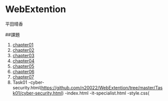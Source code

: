 # WebExtention
平田晴香

##課題
1. [chapter01](https:/chapter01)
2. [chapter02](https:/chapter02)
3. [chapter03](https:/chapter03)
4. [chapter04](https:/master/chapter04)
5. [chapter05](https:/master/chapter05)
6. [chapter06](https:/master/chapter06)
7. [chapter07](https:/master/chapter07)
8. Task01
-cyber-security.html(https://github.com/n20022/WebExtention/tree/master/Task01/cyber-security.html)
-index.html
-it-specialist.html
-style.css(
